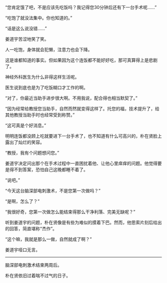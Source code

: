 “您肯定饿了吧，不是应该先吃饭吗？我记得您30分钟后还有下一台手术呢……”

“吃饱了就没法集中。你也知道的。”

“话是这么说没错……”

姜道宇苦涩地笑了笑。

人一吃饱，身体就会犯懒，注意力也会下降。

这是谁都知道的事实。但如果因为这个连饭都不能好好吃，那可真算得上是悲剧了。

神经外科医生为什么非得这样生活呢。

医生说到底也是为了吃饭糊口才工作的啊。

“对了，你最近当助手进步很大啊。不用我说，配合得也相当默契了。”

“因为经常给教授您当助手，自然而然就变得这样了。托您的福，技术提升了，给其他教授当助手时也经常受到称赞。”

“这可真是个好消息。”

明明连饭都没顾上吃就要进下一台手术了，也不知道有什么可高兴的，朴在贤脸上露出了灿烂的笑容。

“教授，我有个问题想问您。”

姜道宇决定问出那个在手术过程中一直困扰着他、让他心里痒痒的问题。他觉得要是得不到答案，恐怕自己这晚都睡不着了。

“说吧。”

“今天这台脑深部电刺激术，不是您第一次做吗？”

“是啊，怎么了？”

“我很好奇，您第一次做怎么能结束得那么干净利落、完美无缺呢？”

听到姜道宇的问题，朴在贤像是有些为难似的摸着下巴。然而，他思索片刻后给出的回答，简直堪称“杰作”。

“这个嘛，我就是那么一做，自然就成了啊？”

姜道宇哑口无言。

* * *

脑深部电刺激术结束两周后。

朴在贤依旧过着喘不过气的日子。